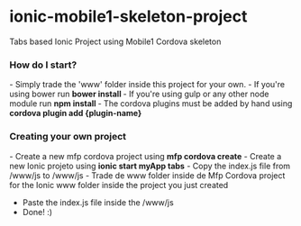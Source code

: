 # ionic-mobile1-skeleton-project
Tabs based Ionic Project using Mobile1 Cordova skeleton

<h3> How do I start?</h3>
 - Simply trade the 'www' folder inside this project for your own.
 - If you're using bower run <b> bower install </b>
 - If you're using gulp or any other node module run <b> npm install </b>
 - The cordova plugins must be added by hand using <b> cordova plugin add {plugin-name}</b>

<h3> Creating your own project</h3>
 - Create a new mfp cordova project using <b>mfp cordova create</b>
 - Create a new Ionic projeto using <b>ionic start myApp tabs</b>
 - Copy the index.js file from <mfpcordova>/www/js to <ionicproject>/www/js
 - Trade de www folder inside de Mfp Cordova project for the Ionic www folder inside the project you just created

 - Paste the index.js file inside the <cordova-project>/www/js
 - Done! :)

